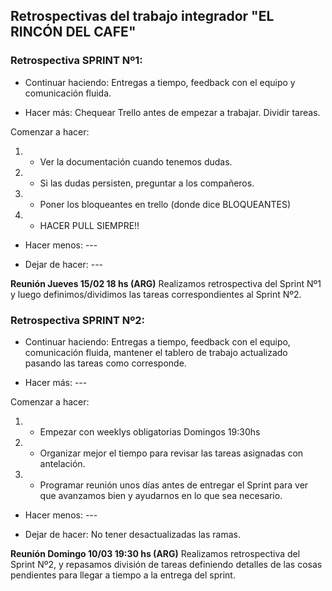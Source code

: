 ## Retrospectivas del trabajo integrador "EL RINCÓN DEL CAFE"

### Retrospectiva SPRINT Nº1:

- Continuar haciendo: Entregas a tiempo, feedback con el equipo y comunicación fluida.

- Hacer más: Chequear Trello antes de empezar a trabajar. Dividir tareas.

Comenzar a hacer:

1. - Ver la documentación cuando tenemos dudas.
2. - Si las dudas persisten, preguntar a los compañeros.
3. - Poner los bloqueantes en trello (donde dice BLOQUEANTES)
4. - HACER PULL SIEMPRE!!

- Hacer menos: ---

- Dejar de hacer: ---

**Reunión Jueves 15/02 18 hs (ARG)**
Realizamos retrospectiva del Sprint Nº1 y luego definimos/dividimos las tareas correspondientes al Sprint Nº2.

### Retrospectiva SPRINT Nº2:

- Continuar haciendo: Entregas a tiempo, feedback con el equipo, comunicación fluida, mantener el tablero de trabajo actualizado pasando las tareas como corresponde.

- Hacer más: ---

Comenzar a hacer:

1. - Empezar con weeklys obligatorias Domingos 19:30hs
2. - Organizar mejor el tiempo para revisar las tareas asignadas con antelación.
3. - Programar reunión unos días antes de entregar el Sprint para ver que avanzamos bien y ayudarnos en lo que sea necesario.

- Hacer menos: ---

- Dejar de hacer: No tener desactualizadas las ramas.

**Reunión Domingo 10/03 19:30 hs (ARG)**
Realizamos retrospectiva del Sprint Nº2, y repasamos división de tareas definiendo detalles de las cosas pendientes para llegar a tiempo a la entrega del sprint.



